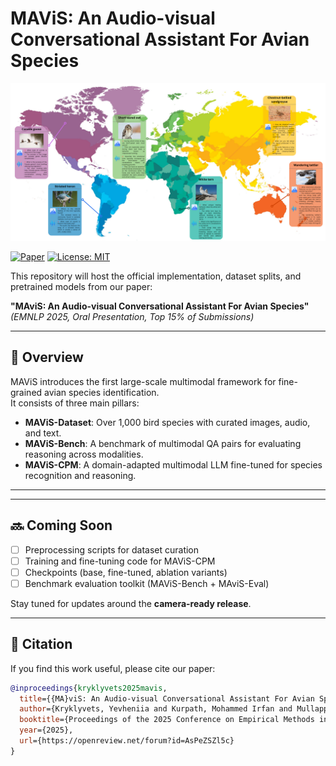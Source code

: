 # MAViS: An Audio-visual Conversational Assistant For Avian Species


<p align="center">
  <img src="Main_Figure.pdf" alt="MAViS Main Figure" width="700"/>
</p>

[![Paper](https://img.shields.io/badge/Paper-EMNLP%202025-blue)](https://openreview.net/forum?id=AsPeZSZl5c)
[![License: MIT](https://img.shields.io/badge/License-MIT-green.svg)](LICENSE)

This repository will host the official implementation, dataset splits, and pretrained models from our paper:

**"MAviS: An Audio-visual Conversational Assistant For Avian Species"**  
*(EMNLP 2025, Oral Presentation, Top 15% of Submissions)*

---

## 🚀 Overview
MAViS introduces the first large-scale multimodal framework for fine-grained avian species identification.  
It consists of three main pillars:
- **MAViS-Dataset**: Over 1,000 bird species with curated images, audio, and text.  
- **MAViS-Bench**: A benchmark of multimodal QA pairs for evaluating reasoning across modalities.  
- **MAViS-CPM**: A domain-adapted multimodal LLM fine-tuned for species recognition and reasoning.  

---

---

## 🔜 Coming Soon
- [ ] Preprocessing scripts for dataset curation  
- [ ] Training and fine-tuning code for MAViS-CPM  
- [ ] Checkpoints (base, fine-tuned, ablation variants)  
- [ ] Benchmark evaluation toolkit (MAViS-Bench + MAviS-Eval)  

Stay tuned for updates around the **camera-ready release**.  

---

## 📖 Citation
If you find this work useful, please cite our paper:

```bibtex
@inproceedings{kryklyvets2025mavis,
  title={{MA}viS: An Audio-visual Conversational Assistant For Avian Species},
  author={Kryklyvets, Yevheniia and Kurpath, Mohammed Irfan and Mullappilly, Sahal Shaji and Zhou, Jinxing and Khan, Fahad Shahbaz and Anwer, Rao Muhammad and Khan, Salman and Cholakkal, Hisham},
  booktitle={Proceedings of the 2025 Conference on Empirical Methods in Natural Language Processing},
  year={2025},
  url={https://openreview.net/forum?id=AsPeZSZl5c}
}

